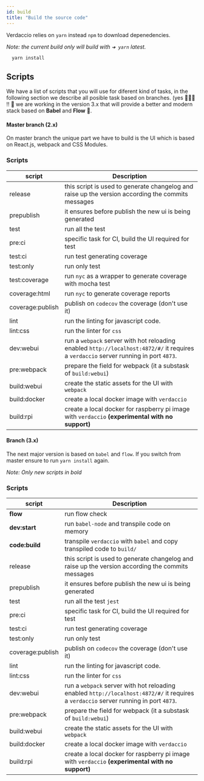 ```yaml
---
id: build
title: "Build the source code"
---
```


Verdaccio relies on `yarn` instead `npm` to download depenedencies.

*Note: the current build only will build with `➜ yarn` latest.*

```bash
  yarn install
```

## Scripts

We have a list of scripts that you will use for diferent kind of tasks, in the following section we describe all posible task based on branches. (yes 🎉🎉🎉 !! 🚧 we are working in the version 3.x that will provide a better and modern stack based on **Babel** and **Flow** 🚧.


#### Master branch (2.x)

On master branch the unique part we have to build is the UI which is based on React.js, webpack and CSS Modules.

### Scripts

script | Description
--- | --- |
release | this script is used to generate changelog and raise up the version according the commits messages
prepublish | it ensures before publish the new ui is being generated
test | run all the test
pre:ci | specific task for CI, build the UI required for test
test:ci | run test generating coverage
test:only | run only test
test:coverage | run `nyc` as a wrapper to generate coverage with mocha test
coverage:html | run `nyc` to generate coverage reports
coverage:publish | publish on `codecov` the coverage (don't use it)
lint | run the linting for javascript code.
lint:css | run the linter for `css`
dev:webui | run a `webpack` server with hot reloading enabled `http://localhost:4872/#/` it requires a `verdaccio` server running in port `4873`.
pre:webpack | prepare the field for webpack (it a substask of `build:webui`)
build:webui | create the static assets for the UI with `webpack`
build:docker | create a local docker image with `verdaccio`
build:rpi | create a local docker for raspberry pi image with `verdaccio` **(experimental with no support)**


#### Branch (3.x)

The next major version is based on `babel` and `flow`. If you switch from master ensure to run `yarn install` again.

*Note: Only new scripts in bold*

### Scripts

script | Description
--- | --- |
**flow** | run flow check
**dev:start** | run `babel-node` and transpile code on memory
**code:build** | transpile `verdaccio` with `babel` and  copy transpiled code to `build/`
release | this script is used to generate changelog and raise up the version according the commits messages
prepublish | it ensures before publish the new ui is being generated
test | run all the test `jest`
pre:ci | specific task for CI, build the UI required for test
test:ci | run test generating coverage
test:only | run only test
coverage:publish | publish on `codecov` the coverage (don't use it)
lint | run the linting for javascript code.
lint:css | run the linter for `css`
dev:webui | run a `webpack` server with hot reloading enabled `http://localhost:4872/#/` it requires a `verdaccio` server running in port `4873`.
pre:webpack | prepare the field for webpack (it a substask of `build:webui`)
build:webui | create the static assets for the UI with `webpack`
build:docker | create a local docker image with `verdaccio`
build:rpi | create a local docker for raspberry pi image with `verdaccio` **(experimental with no support)**

